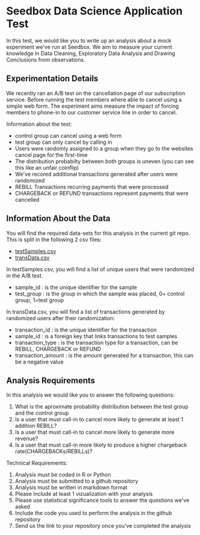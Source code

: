 # Seedbox Data Science Application Test

In this test, we would like you to write up an analysis about a mock experiment we've run at Seedbox. We aim to measure your current knowledge in Data Cleaning, Exploratory Data Analysis and Drawing Conclusions from observations.

## Experimentation Details
We recently ran an A/B test on the cancellation page of our subscription service. Before running the test members where able to cancel using a simple web form. The experiment aims measure the impact of forcing members to phone-in to our customer service line in order to cancel.

Information about the test:
- control group can cancel using a web form
- test group can only cancel by calling in
- Users were randomly assigned to a group when they go to the websites cancel page for the first-time
- The distribution probabilty between both groups is uneven (you can see this like an unfair coinflip)
- We've recored additional transactions generated after users were randomized
- REBILL Transactions recurring payments that were processed
- CHARGEBACK or REFUND transactions represent payments that were cancelled

## Information About the Data
You will find the required data-sets for this analysis in the current git repo. This is split in the following 2 csv files:
- [testSamples.csv](testSamples.csv)
- [transData.csv](transData.csv)

In testSamples.csv, you will find a list of unique users that were randomized in the A/B test.
* sample_id : is the unique identifier for the sample
* test_group : is the group in which the sample was placed, 0= control group, 1=test group

In transData.csv, you will find a list of transactions generated by randomized users after their randomization:
* transaction_id : is the unique identifier for the transaction
* sample_id : is a foreign key that links transactions to test samples
* transaction_type : is the transaction type for a transaction, can be REBILL, CHARGEBACK or REFUND
* transaction_amount : is the amount generated for a transaction, this can be a negative value

## Analysis Requirements

In this analysis we would like you to answer the following questions:
1. What is the aproximate probability distribution between the test group and the control group
2. Is a user that must call-in to cancel more likely to generate at least 1 addition REBILL?
3. Is a user that must call-in to cancel more likely to generate more revenue?
4. Is a user that must call-in more likely to produce a higher chargeback rate(CHARGEBACKs/REBILLs)?

Technical Requirements:
1. Analysis must be coded in R or Python
2. Analysis must be submitted to a github repository
3. Analysis must be written in markdown format
4. Please include at least 1 vizualization with your analysis
5. Please use statistical significance tools to answer the questions we've asked
6. Include the code you used to perform the analysis in the github repository
7. Send us the link to your repository once you've completed the analysis